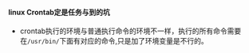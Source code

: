 #### linux Crontab定是任务与到的坑  
* crontab执行的环境与普通执行命令的环境不一样，执行的所有命令需要在`/usr/bin/`下面有对应的命令,只是加了环境变量是不行的。
